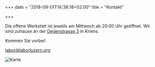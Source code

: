 +++
date = "2018-09-01T14:38:18+02:00"
title = "Kontakt"

+++

Die offene Werkstatt ist jeweils am Mittwoch ab 20:00 Uhr geöffnet. Wir sind zuhause an der [Degenstrasse 3](https://www.openstreetmap.org/?mlat=47.03598&mlon=8.27985#map=18/47.03598/8.27985) in Kriens.

Kommen Sie vorbei!

labor@laborluzern.org

![Karte](/img/about/labor-teiggi-kriens.jpg)
